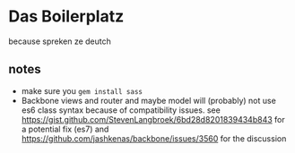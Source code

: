 # Das Boilerplatz

because spreken ze deutch

## notes
- make sure you `gem install sass`
- Backbone views and router and maybe model will (probably) not use es6 class syntax because of compatibility issues. see https://gist.github.com/StevenLangbroek/6bd28d8201839434b843 for a potential fix (es7) and https://github.com/jashkenas/backbone/issues/3560 for the discussion
